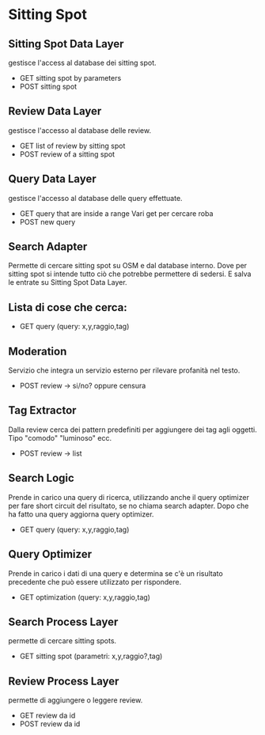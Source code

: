 # Sitting Spot

## Sitting Spot Data Layer

gestisce l'access al database dei sitting spot.

- GET sitting spot by parameters
- POST sitting spot

## Review Data Layer

gestisce l'accesso al database delle review.

- GET list of review by sitting spot
- POST review of a sitting spot

## Query Data Layer

gestisce l'accesso al database delle query effettuate.

- GET query that are inside a range
Vari get per cercare roba
- POST new query

## Search Adapter

Permette di cercare sitting spot su OSM e dal database interno.
Dove per sitting spot si intende tutto ciò che potrebbe permettere di sedersi.
E salva le entrate su Sitting Spot Data Layer.

Lista di cose che cerca:
- 

- GET query (query: x,y,raggio,tag)

## Moderation

Servizio che integra un servizio esterno per rilevare profanità nel testo.

- POST review -> si/no? oppure censura

## Tag Extractor

Dalla review cerca dei pattern predefiniti per aggiungere dei tag agli oggetti.
Tipo "comodo" "luminoso" ecc.

- POST review -> list<tag>

## Search Logic

Prende in carico una query di ricerca, utilizzando anche il query optimizer per fare short circuit del risultato, se no chiama search adapter.
Dopo che ha fatto una query aggiorna query optimizer.

- GET query (query: x,y,raggio,tag)


## Query Optimizer

Prende in carico i dati di una query e determina se c'è un risultato precedente che può essere utilizzato per rispondere.

- GET optimization (query: x,y,raggio,tag)

## Search Process Layer

permette di cercare sitting spots.

- GET sitting spot (parametri: x,y,raggio?,tag)

## Review Process Layer

permette di aggiungere o leggere review.

- GET review da id
- POST review da id






